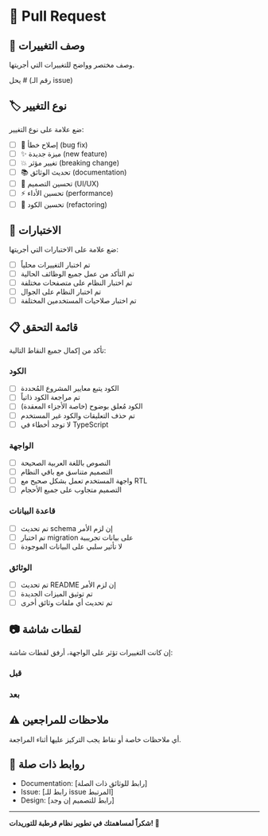 # 🔄 Pull Request

## 📝 وصف التغييرات
وصف مختصر وواضح للتغييرات التي أجريتها.

<!-- إذا كان هذا PR يحل issue معين، اربطه هنا -->
يحل # (رقم الـ issue)

## 🏷️ نوع التغيير
ضع علامة على نوع التغيير:

- [ ] 🐛 إصلاح خطأ (bug fix)
- [ ] ✨ ميزة جديدة (new feature)
- [ ] 💥 تغيير مؤثر (breaking change)
- [ ] 📚 تحديث الوثائق (documentation)
- [ ] 🎨 تحسين التصميم (UI/UX)
- [ ] ⚡ تحسين الأداء (performance)
- [ ] 🔧 تحسين الكود (refactoring)

## 🧪 الاختبارات
ضع علامة على الاختبارات التي أجريتها:

- [ ] تم اختبار التغييرات محلياً
- [ ] تم التأكد من عمل جميع الوظائف الحالية
- [ ] تم اختبار النظام على متصفحات مختلفة
- [ ] تم اختبار النظام على الجوال
- [ ] تم اختبار صلاحيات المستخدمين المختلفة

## 📋 قائمة التحقق
تأكد من إكمال جميع النقاط التالية:

### الكود
- [ ] الكود يتبع معايير المشروع المُحددة
- [ ] تم مراجعة الكود ذاتياً
- [ ] الكود مُعلق بوضوح (خاصة الأجزاء المعقدة)
- [ ] تم حذف التعليقات والكود غير المستخدم
- [ ] لا توجد أخطاء في TypeScript

### الواجهة
- [ ] النصوص باللغة العربية الصحيحة
- [ ] التصميم متناسق مع باقي النظام
- [ ] واجهة المستخدم تعمل بشكل صحيح مع RTL
- [ ] التصميم متجاوب على جميع الأحجام

### قاعدة البيانات
- [ ] تم تحديث schema إن لزم الأمر
- [ ] تم اختبار migration على بيانات تجريبية
- [ ] لا تأثير سلبي على البيانات الموجودة

### الوثائق
- [ ] تم تحديث README إن لزم الأمر
- [ ] تم توثيق الميزات الجديدة
- [ ] تم تحديث أي ملفات وثائق أخرى

## 📷 لقطات شاشة
إن كانت التغييرات تؤثر على الواجهة، أرفق لقطات شاشة:

### قبل
<!-- ضع لقطة شاشة للحالة السابقة -->

### بعد
<!-- ضع لقطة شاشة للحالة الجديدة -->

## ⚠️ ملاحظات للمراجعين
أي ملاحظات خاصة أو نقاط يجب التركيز عليها أثناء المراجعة.

## 🔗 روابط ذات صلة
- Documentation: [رابط للوثائق ذات الصلة]
- Issue: [رابط للـ issue المرتبط]
- Design: [رابط للتصميم إن وجد]

---

**شكراً لمساهمتك في تطوير نظام قرطبة للتوريدات! 🙏**